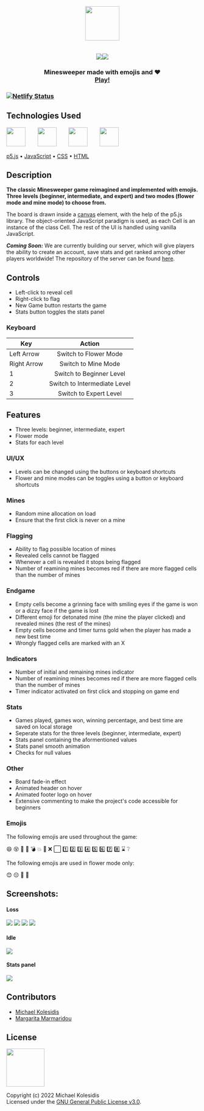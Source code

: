 <div align="center">
  <img height="90px" src="./assets/logo.png" /><br>
  <br><br>
  <img src="./screenshots/beginner_mines_win.png" /><img src="./screenshots/beginner_flowers_win.png" /><br>
</div>

<h3 align="center">Minesweeper made with emojis and ❤️ <br><a target="_blank" href="https://www.emojiminesweeper.com/">Play!</a><h3>



[![Netlify Status](https://api.netlify.com/api/v1/badges/b318a02a-0a7e-483e-a046-547a1a3ac6ae/deploy-status)](https://app.netlify.com/sites/minesweeper-emoji/deploys)

  
  
## Technologies Used
<a href="https://p5js.org/"><img src="https://github.com/michaelkolesidis/tech-icons/blob/main/icons/p5js/p5js.svg" height="50px"/></a>
&nbsp;&nbsp;&nbsp;&nbsp;&nbsp;&nbsp;
<a href="https://en.wikipedia.org/wiki/JavaScript"><img src="https://github.com/michaelkolesidis/tech-icons/blob/main/icons/javascript/javascript-original.svg" height="50px" /></a>
&nbsp;&nbsp;&nbsp;&nbsp;&nbsp;&nbsp;
<a href="https://en.wikipedia.org/wiki/CSS"><img src="https://github.com/michaelkolesidis/tech-icons/blob/main/icons/css3/css3-plain.svg" height="50px" /></a>
&nbsp;&nbsp;&nbsp;&nbsp;&nbsp;&nbsp;
<a href="https://en.wikipedia.org/wiki/HTML"><img src="https://github.com/michaelkolesidis/tech-icons/blob/main/icons/html5/html5-plain.svg" height="50px" /></a>


[p5.js](https://p5js.org/)
 • 
[JavaScript](https://en.wikipedia.org/wiki/JavaScript)
 • 
[CSS](https://en.wikipedia.org/wiki/CSS)
 • 
[HTML](https://en.wikipedia.org/wiki/HTML)


  
## Description
**The classic Minesweeper game reimagined and implemented with emojis. Three levels (beginner, intermediate, and expert) and two modes (flower mode and mine mode) to choose from.**

The board is drawn inside a [canvas](https://developer.mozilla.org/en-US/docs/Web/API/Canvas_API) element, with the help of the p5.js library. The object-oriented JavaScript paradigm is used, as each Cell is an instance of the class Cell. The rest of the UI is handled using vanilla JavaScript.

***Coming Soon:*** We are currently building our server, which will give players the ability to create an account, save stats and get ranked among other players worldwide! The repository of the server can be found [here](https://github.com/mamarmar/minesweeper-emoji-server).



## Controls
* Left-click to reveal cell<br>
* Right-click to flag
* New Game button restarts the game
* Stats button toggles the stats panel 

### Keyboard
| Key           | Action                       |
| ------------- |:----------------------------:|
| Left Arrow    | Switch to Flower Mode        |
| Right Arrow   | Switch to Mine Mode          |
| 1             | Switch to Beginner Level     |
| 2             | Switch to Intermediate Level |
| 3             | Switch to Expert Level       |
  


## Features
* Three levels: beginner, intermediate, expert
* Flower mode
* Stats for each level

### UI/UX
* Levels can be changed using the buttons or keyboard shortcuts
* Flower and mine modes can be toggles using a button or keyboard shortcuts

### Mines
* Random mine allocation on load
* Ensure that the first click is never on a mine

### Flagging
* Ability to flag possible location of mines
* Revealed cells cannot be flagged
* Whenever a cell is revealed it stops being flagged
* Number of reamining mines becomes red if there are more flagged cells than the number of mines

### Endgame
* Empty cells become a grinning face with smiling eyes if the game is won or a dizzy face if the game is lost
* Different emoji for detonated mine (the mine the player clicked) and revealed mines (the rest of the mines)
* Empty cells become and timer turns gold when the player has made a new best time
* Wrongly flagged cells are marked with an X

### Indicators 
* Number of initial and remaining mines indicator
* Number of reamining mines becomes red if there are more flagged cells than the number of mines
* Timer indicator activated on first click and stopping on game end

### Stats
* Games played, games won, winning percentage, and best time are saved on local storage
* Seperate stats for the three levels (beginner, intermediate, expert)
* Stats panel containing the aformentioned values
* Stats panel smooth animation
* Checks for null values

### Other
* Board fade-in effect
* Animated header on hover
* Animated footer logo on hover
* Extensive commenting to make the project's code accessible for beginners

### Emojis
The following emojis are used throughout the game:

😄 😵 🥳 🔲 💣 💥 🚩 ❌ ⬜️ 1️⃣ 2️⃣ 3️⃣ 4️⃣ 5️⃣ 6️⃣ 7️⃣ 8️⃣ ⌛ ❔

The following emojis are used in flower mode only:

😊 😔 🌺 🐛



## Screenshots:
  
#### Loss
<img src="./screenshots/beginner_mines_loss.png" />
<img src="./screenshots/beginner_flowers_loss.png" />
<img src="./screenshots/intermediate_mines_loss.png" />
<img src="./screenshots/expert_mines_loss.png" />
  
#### Idle  
<img src="./screenshots/beginner_mines_idle.png" />

#### Stats panel
<img src="./screenshots/beginner_flowers_win_stats.png" />



## Contributors
* [Michael Kolesidis](https://github.com/michaelkolesidis/)
* [Margarita Marmaridou](https://github.com/mamarmar/)



## License

<a href="https://www.gnu.org/licenses/gpl-3.0.html"><img src="https://upload.wikimedia.org/wikipedia/commons/9/93/GPLv3_Logo.svg" height="100px" /></a>

Copyright (c) 2022 Michael Kolesidis<br>
Licensed under the [GNU General Public License v3.0](https://www.gnu.org/licenses/gpl-3.0.html).
